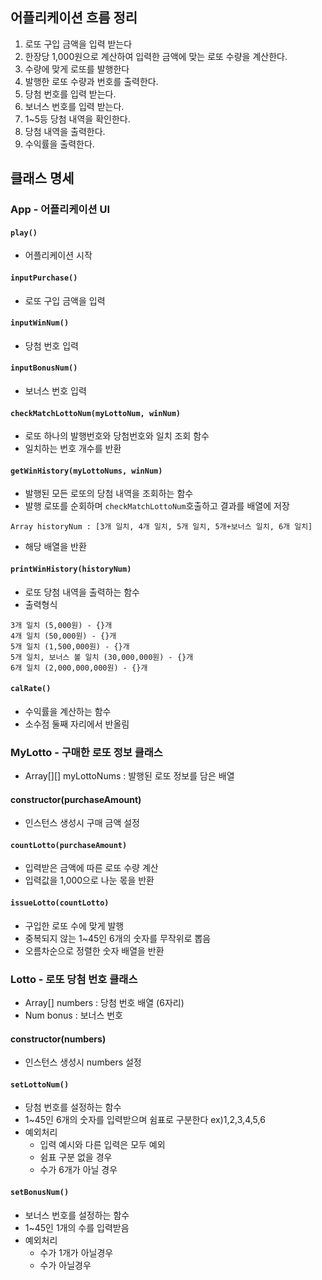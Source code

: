 ## 어플리케이션 흐름 정리
1. 로또 구입 금액을 입력 받는다
2. 한장당 1,000원으로 계산하여 입력한 금액에 맞는 로또 수량을 계산한다.
3. 수량에 맞게 로또를 발행한다
4. 발행한 로또 수량과 번호를 출력한다.
5. 당첨 번호를 입력 받는다.
6. 보너스 번호를 입력 받는다.
7. 1~5등 당첨 내역을 확인한다.
7. 당첨 내역을 출력한다.
8. 수익률을 출력한다.

## 클래스 명세
### App - 어플리케이션 UI
#### `play()`
- 어플리케이션 시작

#### `inputPurchase()`
- 로또 구입 금액을 입력

#### `inputWinNum()`
- 당첨 번호 입력

#### `inputBonusNum()`
- 보너스 번호 입력

#### `checkMatchLottoNum(myLottoNum, winNum)`
- 로또 하나의 발행번호와 당첨번호와 일치 조회 함수
- 일치하는 번호 개수를 반환

#### `getWinHistory(myLottoNums, winNum)`
- 발행된 모든 로또의 당첨 내역을 조회하는 함수
- 발행 로또를 순회하며 `checkMatchLottoNum`호출하고 결과를 배열에 저장
```
Array historyNum : [3개 일치, 4개 일치, 5개 일치, 5개+보너스 일치, 6개 일치]
```
- 해당 배열을 반환

#### `printWinHistory(historyNum)`
- 로또 당첨 내역을 출력하는 함수
- 출력형식
```
3개 일치 (5,000원) - {}개
4개 일치 (50,000원) - {}개
5개 일치 (1,500,000원) - {}개
5개 일치, 보너스 볼 일치 (30,000,000원) - {}개
6개 일치 (2,000,000,000원) - {}개
```

#### `calRate()`
- 수익률을 계산하는 함수
- 소수점 둘째 자리에서 반올림


### MyLotto - 구매한 로또 정보 클래스
- Array[][] myLottoNums : 발행된 로또 정보를 담은 배열

#### constructor(purchaseAmount)
- 인스턴스 생성시 구매 금액 설정

#### `countLotto(purchaseAmount)`
- 입력받은 금액에 따른 로또 수량 계산
- 입력값을 1,000으로 나눈 몫을 반환

#### `issueLotto(countLotto)`
- 구입한 로또 수에 맞게 발행
- 중복되지 않는 1~45인 6개의 숫자를 무작위로 뽑음
- 오름차순으로 정렬한 숫자 배열을 반환


### Lotto - 로또 당첨 번호 클래스
- Array[] numbers : 당첨 번호 배열 (6자리)
- Num bonus : 보너스 번호

#### constructor(numbers)
- 인스턴스 생성시 numbers 설정

#### `setLottoNum()`
- 당첨 번호를 설정하는 함수
- 1~45인 6개의 숫자를 입력받으며 쉼표로 구분한다 ex)1,2,3,4,5,6
- 예외처리
    - 입력 예시와 다른 입력은 모두 예외
    - 쉼표 구분 없을 경우
    - 수가 6개가 아닐 경우

#### `setBonusNum()`
- 보너스 번호를 설정하는 함수
- 1~45인 1개의 수를 입력받음
- 예외처리
    - 수가 1개가 아닐경우
    - 수가 아닐경우